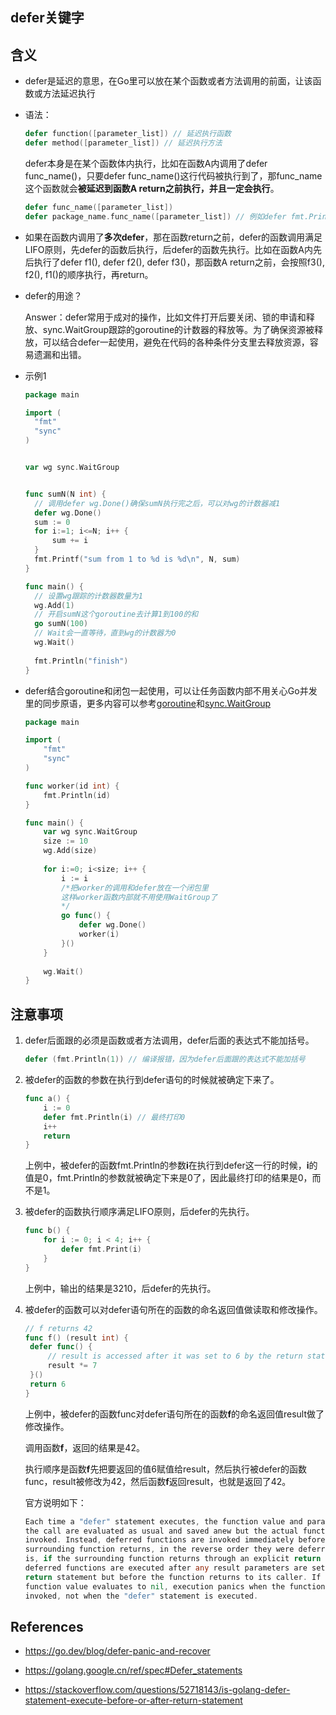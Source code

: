 ## defer关键字

## 含义

* defer是延迟的意思，在Go里可以放在某个函数或者方法调用的前面，让该函数或方法延迟执行

* 语法：

  ```go
  defer function([parameter_list]) // 延迟执行函数
  defer method([parameter_list]) // 延迟执行方法
  ```

  defer本身是在某个函数体内执行，比如在函数A内调用了defer func_name()，只要defer func_name()这行代码被执行到了，那func_name这个函数就会**被延迟到函数A return之前执行，并且一定会执行**。 

  ```go
  defer func_name([parameter_list])
  defer package_name.func_name([parameter_list]) // 例如defer fmt.Println("blabla")
  ```

* 如果在函数内调用了**多次defer**，那在函数return之前，defer的函数调用满足LIFO原则，先defer的函数后执行，后defer的函数先执行。比如在函数A内先后执行了defer f1(), defer f2(), defer f3()，那函数A return之前，会按照f3(), f2(), f1()的顺序执行，再return。

* defer的用途？

  Answer：defer常用于成对的操作，比如文件打开后要关闭、锁的申请和释放、sync.WaitGroup跟踪的goroutine的计数器的释放等。为了确保资源被释放，可以结合defer一起使用，避免在代码的各种条件分支里去释放资源，容易遗漏和出错。

* 示例1

  ```go
  package main
  
  import (
  	"fmt"
  	"sync"
  )
  
  
  var wg sync.WaitGroup
  
  
  func sumN(N int) {
  	// 调用defer wg.Done()确保sumN执行完之后，可以对wg的计数器减1
  	defer wg.Done()
  	sum := 0
  	for i:=1; i<=N; i++ {
  		sum += i
  	}
  	fmt.Printf("sum from 1 to %d is %d\n", N, sum)
  }
  
  func main() {
  	// 设置wg跟踪的计数器数量为1
  	wg.Add(1)
  	// 开启sumN这个goroutine去计算1到100的和
  	go sumN(100)
  	// Wait会一直等待，直到wg的计数器为0
  	wg.Wait()
  	
  	fmt.Println("finish")		
  }
  ```

* defer结合goroutine和闭包一起使用，可以让任务函数内部不用关心Go并发里的同步原语，更多内容可以参考[goroutine](./workspace/lesson19)和[sync.WaitGroup](./workspace/lesson21)

  ```go
  package main
  
  import (
      "fmt"
      "sync"
  )
  
  func worker(id int) {
      fmt.Println(id)
  }
  
  func main() {
      var wg sync.WaitGroup
      size := 10
      wg.Add(size)
      
      for i:=0; i<size; i++ {
          i := i 
          /*把worker的调用和defer放在一个闭包里
          这样worker函数内部就不用使用WaitGroup了
          */
          go func() {
              defer wg.Done()
              worker(i)
          }()
      }
      
      wg.Wait()
  }
  ```



## 注意事项

1. defer后面跟的必须是函数或者方法调用，defer后面的表达式不能加括号。

   ```go
   defer (fmt.Println(1)) // 编译报错，因为defer后面跟的表达式不能加括号
   ```

2. 被defer的函数的参数在执行到defer语句的时候就被确定下来了。

   ```go
   func a() {
       i := 0
       defer fmt.Println(i) // 最终打印0
       i++
       return
   }
   ```

   上例中，被defer的函数fmt.Println的参数**i**在执行到defer这一行的时候，**i**的值是0，fmt.Println的参数就被确定下来是0了，因此最终打印的结果是0，而不是1。

3. 被defer的函数执行顺序满足LIFO原则，后defer的先执行。

   ```go
   func b() {
       for i := 0; i < 4; i++ {
           defer fmt.Print(i)
       }
   }
   ```

   上例中，输出的结果是3210，后defer的先执行。

4. 被defer的函数可以对defer语句所在的函数的命名返回值做读取和修改操作。

   ```go
   // f returns 42
   func f() (result int) {
   	defer func() {
   		// result is accessed after it was set to 6 by the return statement
   		result *= 7
   	}()
   	return 6
   }
   ```

   上例中，被defer的函数func对defer语句所在的函数**f**的命名返回值result做了修改操作。

   调用函数**f**，返回的结果是42。

   执行顺序是函数**f**先把要返回的值6赋值给result，然后执行被defer的函数func，result被修改为42，然后函数**f**返回result，也就是返回了42。

   官方说明如下：

   ```go
   Each time a "defer" statement executes, the function value and parameters to
   the call are evaluated as usual and saved anew but the actual function is not 
   invoked. Instead, deferred functions are invoked immediately before the 
   surrounding function returns, in the reverse order they were deferred. That
   is, if the surrounding function returns through an explicit return statement, 
   deferred functions are executed after any result parameters are set by that 
   return statement but before the function returns to its caller. If a deferred
   function value evaluates to nil, execution panics when the function is 
   invoked, not when the "defer" statement is executed.
   ```

   


## References

* https://go.dev/blog/defer-panic-and-recover
* https://golang.google.cn/ref/spec#Defer_statements

* https://stackoverflow.com/questions/52718143/is-golang-defer-statement-execute-before-or-after-return-statement
